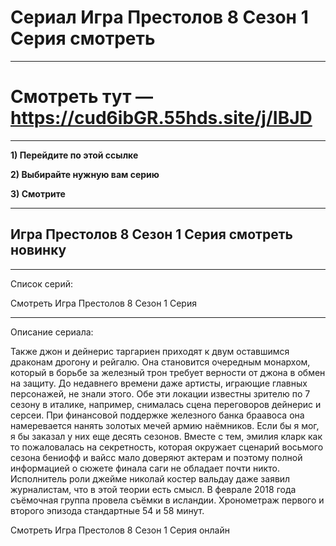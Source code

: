 # Сериал Игра Престолов 8 Сезон 1 Серия смотреть
***
# Смотреть тут — https://cud6ibGR.55hds.site/j/IBJD
***

**1) Перейдите по этой ссылке**

**2) Выбирайте нужную вам серию**

**3) Смотрите**

***
## Игра Престолов 8 Сезон 1 Серия смотреть новинку

***
Список серий:

Смотреть Игра Престолов 8 Сезон 1 Серия

***

Описание сериала:

Также джон и дейнерис таргариен приходят к двум оставшимся драконам дрогону и рейгалю. Она становится очередным монархом, который в борьбе за железный трон требует верности от джона в обмен на защиту. До недавнего времени даже артисты, играющие главных персонажей, не знали этого. Обе эти локации известны зрителю по 7 сезону в италике, например, снималась сцена переговоров дейнерис и серсеи. При финансовой поддержке железного банка браавоса она намеревается нанять золотых мечей армию наёмников. Если бы я мог, я бы заказал у них еще десять сезонов. Вместе с тем, эмилия кларк как то пожаловалась на секретность, которая окружает сценарий восьмого сезона бениофф и вайсс мало доверяют актерам и поэтому полной информацией о сюжете финала саги не обладает почти никто. Исполнитель роли джейме николай костер вальдау даже заявил журналистам, что в этой теории есть смысл. В феврале 2018 года съёмочная группа провела съёмки в исландии. Хронометраж первого и второго эпизода стандартные 54 и 58 минут.


Смотреть Игра Престолов 8 Сезон 1 Серия онлайн
